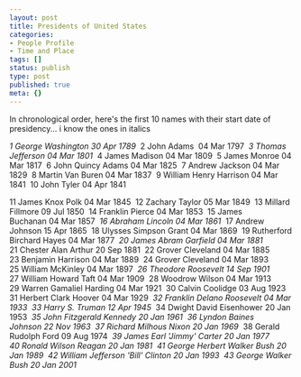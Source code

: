 ```yaml
---
layout: post
title: Presidents of United States
categories:
- People Profile
- Time and Place
tags: []
status: publish
type: post
published: true
meta: {}
---
```

In chronological order, here's the first 10 names with their start date of presidency... i know the ones in italics

<em>1 George Washington 30 Apr 1789</em> 
2 John Adams  04 Mar 1797 
<em>3 Thomas Jefferson 04 Mar 1801 
</em>4 James Madison 04 Mar 1809 
5 James Monroe 04 Mar 1817 
6 John Quincy Adams 04 Mar 1825 
7 Andrew Jackson 04 Mar 1829 
8 Martin Van Buren 04 Mar 1837 
9 William Henry Harrison 04 Mar 1841 
10 John Tyler 04 Apr 1841 

<!--moreAnd the later Presidents-->
11 James Knox Polk 04 Mar 1845 
12 Zachary Taylor 05 Mar 1849 
13 Millard Fillmore 09 Jul 1850 
14 Franklin Pierce 04 Mar 1853 
15 James Buchanan 04 Mar 1857 
<em>16 Abraham Lincoln 04 Mar 1861 
</em>17 Andrew Johnson 15 Apr 1865 
18 Ulysses Simpson Grant 04 Mar 1869 
19 Rutherford Birchard Hayes 04 Mar 1877 
<em>20 James Abram Garfield 04 Mar 1881 
</em>21 Chester Alan Arthur 20 Sep 1881 
22 Grover Cleveland 04 Mar 1885 
23 Benjamin Harrison 04 Mar 1889 
24 Grover Cleveland 04 Mar 1893 
25 William McKinley 04 Mar 1897 
<em>26 Theodore Roosevelt 14 Sep 1901 
</em>27 William Howard Taft 04 Mar 1909 
28 Woodrow Wilson 04 Mar 1913 
29 Warren Gamaliel Harding 04 Mar 1921 
30 Calvin Coolidge 03 Aug 1923 
31 Herbert Clark Hoover 04 Mar 1929 
<em>32 Franklin Delano Roosevelt 04 Mar 1933 
33 Harry S. Truman 12 Apr 1945</em> 
34 Dwight David Eisenhower 20 Jan 1953 
<em>35 John Fitzgerald Kennedy 20 Jan 1961 
36 Lyndon Baines Johnson 22 Nov 1963 
37 Richard Milhous Nixon 20 Jan 1969 
</em>38 Gerald Rudolph Ford 09 Aug 1974 
<em>39 James Earl 'Jimmy' Carter 20 Jan 1977 
40 Ronald Wilson Reagan 20 Jan 1981 
41 George Herbert Walker Bush 20 Jan 1989 
42 William Jefferson 'Bill' Clinton 20 Jan 1993 
43 George Walker Bush 20 Jan 2001</em>
